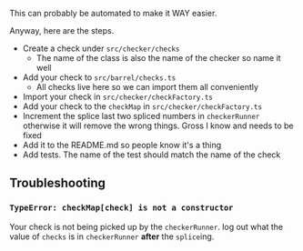 This can probably be automated to make it WAY easier.

Anyway, here are the steps.

- Create a check under `src/checker/checks`
    - The name of the class is also the name of the checker so name it well
- Add your check to `src/barrel/checks.ts`
    - All checks live here so we can import them all conveniently
- Import your check in `src/checker/checkFactory.ts`
- Add your check to the `checkMap` in `src/checker/checkFactory.ts`
- Increment the splice last two spliced numbers in `checkerRunner` otherwise it
  will remove the wrong things. Gross I know and needs to be fixed
- Add it to the README.md so people know it's a thing
- Add tests. The name of the test should match the name of the check

## Troubleshooting

### `TypeError: checkMap[check] is not a constructor`

Your check is not being picked up by the `checkerRunner`. log out what the value
of `checks` is in `checkerRunner` **after** the `splice`ing.
